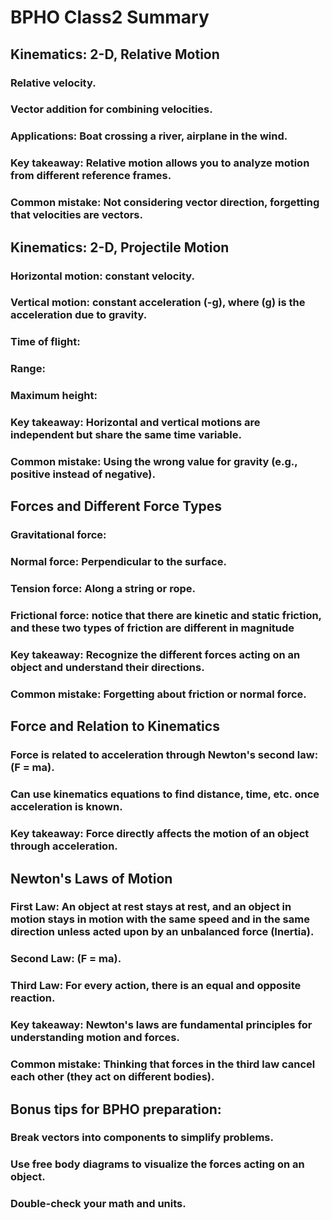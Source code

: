 # BPHO Class2 Summary

## Kinematics: 2-D, Relative Motion

### Relative velocity.

### Vector addition for combining velocities.

### Applications: Boat crossing a river, airplane in the wind.

### Key takeaway: Relative motion allows you to analyze motion from different reference frames.

### Common mistake: Not considering vector direction, forgetting that velocities are vectors.

## Kinematics: 2-D, Projectile Motion

### Horizontal motion: constant velocity.

### Vertical motion: constant acceleration (-g), where (g) is the acceleration due to gravity.

### Time of flight:

### Range:

### Maximum height: 

### Key takeaway: Horizontal and vertical motions are independent but share the same time variable.

### Common mistake: Using the wrong value for gravity (e.g., positive instead of negative).

## Forces and Different Force Types

### Gravitational force: 

### Normal force: Perpendicular to the surface.

### Tension force: Along a string or rope.

### Frictional force: notice that there are kinetic and static friction, and these two types of friction are different in magnitude

### Key takeaway: Recognize the different forces acting on an object and understand their directions.

### Common mistake: Forgetting about friction or normal force.

## Force and Relation to Kinematics

### Force is related to acceleration through Newton's second law: (F = ma).

### Can use kinematics equations to find distance, time, etc. once acceleration is known.

### Key takeaway: Force directly affects the motion of an object through acceleration.

## Newton's Laws of Motion

### First Law: An object at rest stays at rest, and an object in motion stays in motion with the same speed and in the same direction unless acted upon by an unbalanced force (Inertia).

### Second Law: (F = ma).

### Third Law: For every action, there is an equal and opposite reaction.

### Key takeaway: Newton's laws are fundamental principles for understanding motion and forces.

### Common mistake: Thinking that forces in the third law cancel each other (they act on different bodies).

## Bonus tips for BPHO preparation:

### Break vectors into components to simplify problems.

### Use free body diagrams to visualize the forces acting on an object.

### Double-check your math and units.

